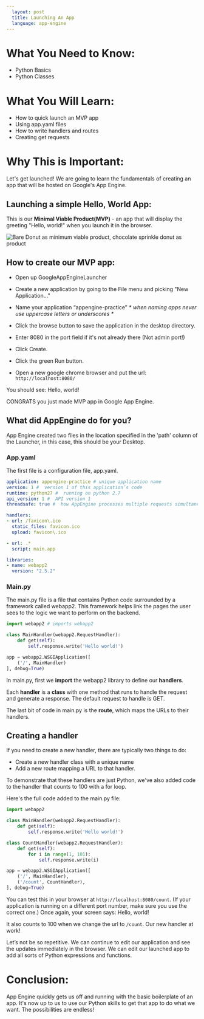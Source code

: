 ```yaml
---
  layout: post
  title: Launching An App
  language: app-engine
---
```

# What You Need to Know:
+ Python Basics
+ Python Classes

# What You Will Learn:
+ How to quick launch an MVP app
+ Using app.yaml files
+ How to write handlers and routes
+ Creating get requests

# Why This is Important:
Let's get launched! We are going to learn the fundamentals of creating an app that will be hosted on Google's App Engine.

## Launching a simple Hello, World App:

This is our **Minimal Viable Product(MVP)** - an app that will display the greeting "Hello, world!" when you launch it in the browser.

![Bare Donut as minimum viable product, chocolate sprinkle donut as product](https://pando-assets.s3.amazonaws.com/uploads/2013/02/product_donuts-copy.jpg)

## How to create our MVP app:
+ Open up GoogleAppEngineLauncher

+ Create a new application by going to the File menu and picking "New Application..."

+ Name your application “appengine-practice”   _* when naming apps never use uppercase letters or underscores *_

+ Click the browse button to save the application in the desktop directory.  

+ Enter 8080 in the port field if it's not already there (Not admin port!)

+ Click Create.
+ Click the green Run button.

+ Open a new google chrome browser and put the url: `http://localhost:8080/`

You should see: Hello, world!

CONGRATS you just made MVP app in Google App Engine.


## What did AppEngine do for you?

App Engine created two files in the location specified in the 'path' column of the Launcher, in this case, this should be your Desktop.

###  App.yaml
The first file is a configuration file, app.yaml.

```yaml
application: appengine-practice # unique application name
version: 1 #  version 1 of this application’s code
runtime: python27 #  running on python 2.7
api_version: 1 #  API version 1
threadsafe: true #  how AppEngine processes multiple requests simultaneously

handlers:
- url: /favicon\.ico
  static_files: favicon.ico
  upload: favicon\.ico

- url: .*
  script: main.app

libraries:
- name: webapp2
  version: "2.5.2"
```
###  Main.py
The main.py file is a file that contains Python code surrounded by a framework called webapp2. This framework helps link the pages the user sees to the logic we want to perform on the backend.

```python
import webapp2 # imports webapp2

class MainHandler(webapp2.RequestHandler):
    def get(self):
        self.response.write('Hello world!')

app = webapp2.WSGIApplication([
    ('/', MainHandler)
], debug=True)
```

In main.py, first we **import** the webapp2 library to define our **handlers**.

Each **handler** is a **class** with one method that runs to handle the request and generate a response. The default request to handle is GET.

The last bit of code in main.py is the **route**, which maps the URLs to their handlers.

## Creating a handler
If you need to create a new handler, there are typically two things to do:

+ Create a new handler class with a unique name
+ Add a new route mapping a URL to that handler.

To demonstrate that these handlers are just Python, we've also added code to the handler that counts to 100 with a for loop.

Here's the full code added to the main.py file:

```python
import webapp2

class MainHandler(webapp2.RequestHandler):
    def get(self):
        self.response.write('Hello world!')

class CountHandler(webapp2.RequestHandler):
    def get(self):
        for i in range(1, 101):
            self.response.write(i)

app = webapp2.WSGIApplication([
    ('/', MainHandler),
    ('/count', CountHandler),
], debug=True)
```
You can test this in your browser at `http://localhost:8080/count`. (If your application is running on a different port number, make sure you use the correct one.)
Once again, your screen says: Hello, world!

It also counts to 100 when we change the url to `/count`. Our new handler at work!

Let’s not be so repetitive. We can continue to edit our application and see the updates immediately in the browser. We can edit our launched app to add all sorts of Python expressions and functions.

# Conclusion:
App Engine quickly gets us off and running with the basic boilerplate of an app. It's now up to us to use our Python skills to get that app to do what we want. The possibilities are endless!
